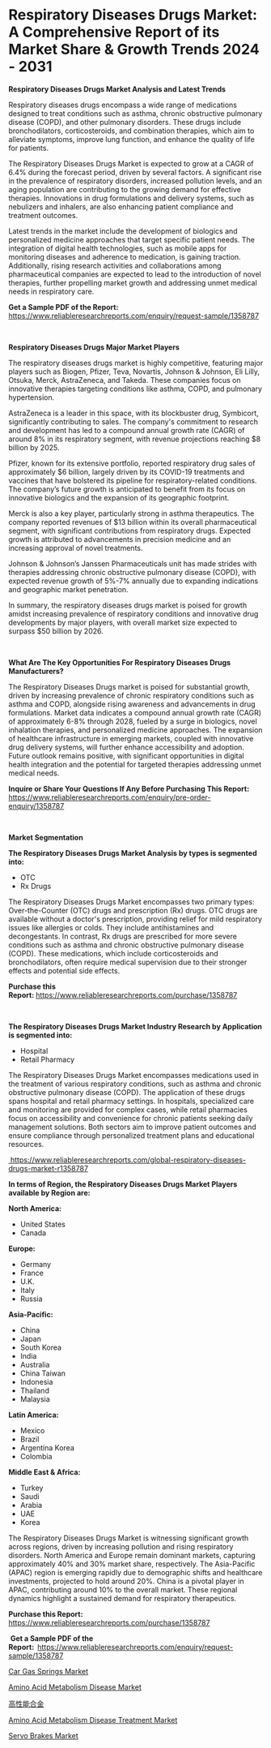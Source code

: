 <p><h1>Respiratory Diseases Drugs Market: A Comprehensive Report of its Market Share & Growth Trends 2024 - 2031</h1></p><p><strong>Respiratory Diseases Drugs Market Analysis and Latest Trends</strong></p>
<p><p>Respiratory diseases drugs encompass a wide range of medications designed to treat conditions such as asthma, chronic obstructive pulmonary disease (COPD), and other pulmonary disorders. These drugs include bronchodilators, corticosteroids, and combination therapies, which aim to alleviate symptoms, improve lung function, and enhance the quality of life for patients.</p><p>The Respiratory Diseases Drugs Market is expected to grow at a CAGR of 6.4% during the forecast period, driven by several factors. A significant rise in the prevalence of respiratory disorders, increased pollution levels, and an aging population are contributing to the growing demand for effective therapies. Innovations in drug formulations and delivery systems, such as nebulizers and inhalers, are also enhancing patient compliance and treatment outcomes.</p><p>Latest trends in the market include the development of biologics and personalized medicine approaches that target specific patient needs. The integration of digital health technologies, such as mobile apps for monitoring diseases and adherence to medication, is gaining traction. Additionally, rising research activities and collaborations among pharmaceutical companies are expected to lead to the introduction of novel therapies, further propelling market growth and addressing unmet medical needs in respiratory care.</p></p>
<p><strong>Get a Sample PDF of the Report:&nbsp;</strong> <a href="https://www.reliableresearchreports.com/enquiry/request-sample/1358787">https://www.reliableresearchreports.com/enquiry/request-sample/1358787</a></p>
<p>&nbsp;</p>
<p><strong>Respiratory Diseases Drugs Major Market Players</strong></p>
<p><p>The respiratory diseases drugs market is highly competitive, featuring major players such as Biogen, Pfizer, Teva, Novartis, Johnson & Johnson, Eli Lilly, Otsuka, Merck, AstraZeneca, and Takeda. These companies focus on innovative therapies targeting conditions like asthma, COPD, and pulmonary hypertension. </p><p>AstraZeneca is a leader in this space, with its blockbuster drug, Symbicort, significantly contributing to sales. The company's commitment to research and development has led to a compound annual growth rate (CAGR) of around 8% in its respiratory segment, with revenue projections reaching $8 billion by 2025.</p><p>Pfizer, known for its extensive portfolio, reported respiratory drug sales of approximately $6 billion, largely driven by its COVID-19 treatments and vaccines that have bolstered its pipeline for respiratory-related conditions. The company’s future growth is anticipated to benefit from its focus on innovative biologics and the expansion of its geographic footprint.</p><p>Merck is also a key player, particularly strong in asthma therapeutics. The company reported revenues of $13 billion within its overall pharmaceutical segment, with significant contributions from respiratory drugs. Expected growth is attributed to advancements in precision medicine and an increasing approval of novel treatments.</p><p>Johnson & Johnson’s Janssen Pharmaceuticals unit has made strides with therapies addressing chronic obstructive pulmonary disease (COPD), with expected revenue growth of 5%-7% annually due to expanding indications and geographic market penetration.</p><p>In summary, the respiratory diseases drugs market is poised for growth amidst increasing prevalence of respiratory conditions and innovative drug developments by major players, with overall market size expected to surpass $50 billion by 2026.</p></p>
<p>&nbsp;</p>
<p><strong>What Are The Key Opportunities For Respiratory Diseases Drugs Manufacturers?</strong></p>
<p><p>The Respiratory Diseases Drugs market is poised for substantial growth, driven by increasing prevalence of chronic respiratory conditions such as asthma and COPD, alongside rising awareness and advancements in drug formulations. Market data indicates a compound annual growth rate (CAGR) of approximately 6-8% through 2028, fueled by a surge in biologics, novel inhalation therapies, and personalized medicine approaches. The expansion of healthcare infrastructure in emerging markets, coupled with innovative drug delivery systems, will further enhance accessibility and adoption. Future outlook remains positive, with significant opportunities in digital health integration and the potential for targeted therapies addressing unmet medical needs.</p></p>
<p><strong>Inquire or Share Your Questions If Any Before Purchasing This Report:</strong> <a href="https://www.reliableresearchreports.com/enquiry/pre-order-enquiry/1358787">https://www.reliableresearchreports.com/enquiry/pre-order-enquiry/1358787</a></p>
<p>&nbsp;</p>
<p><strong>Market Segmentation</strong></p>
<p><strong>The Respiratory Diseases Drugs Market Analysis by types is segmented into:</strong></p>
<p><ul><li>OTC</li><li>Rx Drugs</li></ul></p>
<p><p>The Respiratory Diseases Drugs Market encompasses two primary types: Over-the-Counter (OTC) drugs and prescription (Rx) drugs. OTC drugs are available without a doctor's prescription, providing relief for mild respiratory issues like allergies or colds. They include antihistamines and decongestants. In contrast, Rx drugs are prescribed for more severe conditions such as asthma and chronic obstructive pulmonary disease (COPD). These medications, which include corticosteroids and bronchodilators, often require medical supervision due to their stronger effects and potential side effects.</p></p>
<p><strong>Purchase this Report:&nbsp;</strong><a href="https://www.reliableresearchreports.com/purchase/1358787">https://www.reliableresearchreports.com/purchase/1358787</a></p>
<p>&nbsp;</p>
<p><strong>The Respiratory Diseases Drugs Market Industry Research by Application is segmented into:</strong></p>
<p><ul><li>Hospital</li><li>Retail Pharmacy</li></ul></p>
<p><p>The Respiratory Diseases Drugs Market encompasses medications used in the treatment of various respiratory conditions, such as asthma and chronic obstructive pulmonary disease (COPD). The application of these drugs spans hospital and retail pharmacy settings. In hospitals, specialized care and monitoring are provided for complex cases, while retail pharmacies focus on accessibility and convenience for chronic patients seeking daily management solutions. Both sectors aim to improve patient outcomes and ensure compliance through personalized treatment plans and educational resources.</p></p>
<p><a href="https://www.reliableresearchreports.com/global-respiratory-diseases-drugs-market-r1358787">&nbsp;https://www.reliableresearchreports.com/global-respiratory-diseases-drugs-market-r1358787</a></p>
<p><strong>In terms of Region, the Respiratory Diseases Drugs Market Players available by Region are:</strong></p>
<p>
    <p> <strong> North America: </strong>
        <ul>
            <li>United States</li>
            <li>Canada</li>
        </ul>
        </p> 
    <p> <strong> Europe: </strong>
        <ul>
            <li>Germany</li>
            <li>France</li>
            <li>U.K.</li>
            <li>Italy</li>
            <li>Russia</li>
        </ul>
        </p> 
    <p> <strong> Asia-Pacific: </strong>
        <ul>
            <li>China</li>
            <li>Japan</li>
            <li>South Korea</li>
            <li>India</li>
            <li>Australia</li>
            <li>China Taiwan</li>
            <li>Indonesia</li>
            <li>Thailand</li>
            <li>Malaysia</li>
        </ul>
        </p> 
    <p> <strong> Latin America: </strong>
        <ul>
            <li>Mexico</li>
            <li>Brazil</li>
            <li>Argentina Korea</li>
            <li>Colombia</li>
        </ul>
        </p> 
    <p> <strong> Middle East & Africa: </strong>
        <ul>
            <li>Turkey</li>
            <li>Saudi</li>
            <li>Arabia</li>
            <li>UAE</li>
            <li>Korea</li>
        </ul>
    </p>
    </p>
<p><p>The Respiratory Diseases Drugs Market is witnessing significant growth across regions, driven by increasing pollution and rising respiratory disorders. North America and Europe remain dominant markets, capturing approximately 40% and 30% market share, respectively. The Asia-Pacific (APAC) region is emerging rapidly due to demographic shifts and healthcare investments, projected to hold around 20%. China is a pivotal player in APAC, contributing around 10% to the overall market. These regional dynamics highlight a sustained demand for respiratory therapeutics.</p></p>
<p><strong>Purchase this Report: </strong><a href="https://www.reliableresearchreports.com/purchase/1358787">https://www.reliableresearchreports.com/purchase/1358787</a></p>
<p>&nbsp;<strong>Get a Sample PDF of the Report:&nbsp;&nbsp;</strong><a href="https://www.reliableresearchreports.com/enquiry/request-sample/1358787">https://www.reliableresearchreports.com/enquiry/request-sample/1358787</a></p>
<p><strong></strong></p>
<p><p><a href="https://www.linkedin.com/pulse/navigating-global-car-gas-springs-market-landscape-trends-ug9te?trackingId=%2BzTDSDNBQfOqWQzTZsB2mA%3D%3D">Car Gas Springs Market</a></p><p><a href="https://github.com/olyy49keyt/Market-Research-Report-List-1/blob/main/amino-acid-metabolism-disease-market.md">Amino Acid Metabolism Disease Market</a></p><p><a href="https://medium.com/@fcgdf6fd5/high-performance-alloy-market-%E3%81%AE%E3%82%B0%E3%83%AD%E3%83%BC%E3%83%90%E3%83%AB%E5%B8%82%E5%A0%B4%E6%A6%82%E8%A6%81%E3%81%AF-%E4%B8%96%E7%95%8C%E3%81%8A%E3%82%88%E3%81%B3%E4%B8%BB%E8%A6%81%E5%B8%82%E5%A0%B4%E3%81%AB%E3%81%8A%E3%81%91%E3%82%8B%E6%A5%AD%E7%95%8C%E3%81%AB%E5%BD%B1%E9%9F%BF%E3%82%92%E4%B8%8E%E3%81%88%E3%82%8B%E4%B8%BB%E8%A6%81%E3%81%AA%E3%83%88%E3%83%AC%E3%83%B3%E3%83%89%E3%81%AB%E3%81%A4%E3%81%84%E3%81%A6-%E7%8B%AC%E8%87%AA%E3%81%AE%E8%A6%96%E7%82%B9%E3%82%92%E6%8F%90%E4%BE%9B%E3%81%97%E3%81%BE%E3%81%99-92c360d85aab">高性能合金</a></p><p><a href="https://github.com/SanjidaKhan901/Market-Research-Report-List-1/blob/main/amino-acid-metabolism-disease-treatment-market.md">Amino Acid Metabolism Disease Treatment Market</a></p><p><a href="https://www.linkedin.com/pulse/navigating-global-servo-brakes-market-landscape-trends-7xt1e?trackingId=9G2w6rE%2BQe%2BWjdLFX%2FY3ag%3D%3D">Servo Brakes Market</a></p></p>
